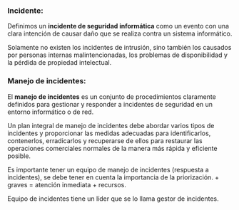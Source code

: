 ### Incidente:

Definimos un **incidente de seguridad informática** como un evento con una clara intención de causar daño que se realiza contra un sistema informático.

Solamente no existen los incidentes de intrusión, sino también los causados por personas internas malintencionadas, los problemas de disponibilidad y la pérdida de propiedad intelectual.

### Manejo de incidentes:

El **manejo de incidentes** es un conjunto de procedimientos claramente definidos para gestionar y responder a incidentes de seguridad en un entorno informático o de red.

Un plan integral de manejo de incidentes debe abordar varios tipos de incidentes y proporcionar las medidas adecuadas para identificarlos, contenerlos, erradicarlos y recuperarse de ellos para restaurar las operaciones comerciales normales de la manera más rápida y eficiente posible.

Es importante tener un equipo de manejo de incidentes (respuesta a incidentes), se debe tener en cuenta la importancia de la priorización. + graves = atención inmediata + recursos.

Equipo de incidentes tiene un líder que se lo llama gestor de incidentes.